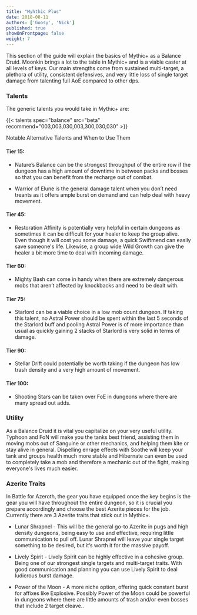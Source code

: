 ```yaml
---
title: "Myhthic Plus"
date: 2018-08-11
authors: ['Goosy', 'Nick']
published: true
showOnFrontpage: false
weight: 7
---
```


This section of the guide will explain the basics of Mythic+ as a Balance Druid. Moonkin brings a lot to the table in Mythic+ and is a viable caster at all levels of keys. Our main strengths come from sustained multi-target, a plethora of utility, consistent defensives, and very little loss of single target damage from talenting full AoE compared to other dps. 

### Talents 

The generic talents you would take in Mythic+ are: 

{{< talents spec="balance" src="beta" recommend="003,003,030,003,300,030,030" >}}

Notable Alternative Talents and When to Use Them

#### Tier 15: 

- Nature’s Balance can be the strongest throughput of the entire row if the dungeon has a high amount of downtime in between packs and bosses so that you can benefit from the recharge out of combat.

- Warrior of Elune is the general damage talent when you don’t need treants as it offers ample burst on demand and can help deal with heavy movement.

#### Tier 45:

- Restoration Affinity is potentially very helpful in certain dungeons as sometimes it can be difficult for your healer to keep the group alive. Even though it will cost you some damage, a quick Swiftmend can easily save someone's life. Likewise, a group wide Wild Growth can give the healer a bit more time to deal with incoming damage.

#### Tier 60:

- Mighty Bash can come in handy when there are extremely dangerous mobs that aren’t affected by knockbacks and need to be dealt with.

#### Tier 75: 

- Starlord can be a viable choice in a low mob count dungeon. If taking this talent, no Astral Power should be spent within the last 5 seconds of the Starlord buff and pooling Astral Power is of more importance than usual as quickly gaining 2 stacks of Starlord is very solid in terms of damage.

#### Tier 90:

- Stellar Drift could potentially be worth taking if the dungeon has low trash density and a very high amount of movement.

#### Tier 100: 

- Shooting Stars can be taken over FoE in dungeons where there are many spread out adds.

### Utility

As a Balance Druid it is vital you capitalize on your very useful utility. Typhoon and FoN will make you the tanks best friend, assisting them in moving mobs out of Sanguine or other mechanics, and helping them kite or stay alive in general. Dispelling enrage effects with Soothe will keep your tank and groups health much more stable and Hibernate can even be used to completely take a mob and therefore a mechanic out of the fight, making everyone's lives much easier.

### Azerite Traits

In Battle for Azeroth, the gear you have equipped once the key begins is the gear you will have throughout the entire dungeon, so it is crucial you prepare accordingly and choose the best Azerite pieces for the job. Currently there are 3 Azerite traits that stick out in Mythic+.

- Lunar Shrapnel - This will be the general go-to Azerite in pugs and high density dungeons, being easy to use and effective, requiring little communication to pull off. Lunar Shrapnel will leave your single target something to be desired, but it’s worth it for the massive payoff.

- Lively Spirit - Lively Spirit can be highly effective in a cohesive group. Being one of our strongest single targets and multi-target traits. With good communication and planning you can use Lively Spirit to deal ludicrous burst damage.

- Power of the Moon - A more niche option, offering quick constant burst for affixes like Explosive. Possibly Power of the Moon could be powerful in dungeons where there are little amounts of trash and/or even bosses that include 2 target cleave..  
